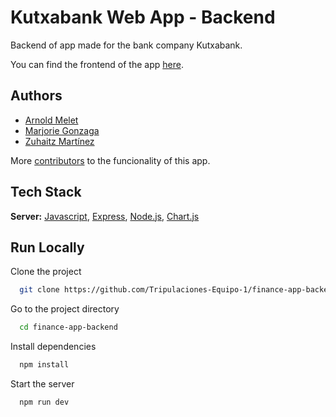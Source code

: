# Kutxabank Web App - Backend

Backend of app made for the bank company Kutxabank.

You can find the frontend of the app [here](https://github.com/Tripulaciones-Equipo-1/finance-app-frontend).

## Authors

- [Arnold Melet](https://github.com/arnoldm94)
- [Marjorie Gonzaga](https://github.com/MarjoAnabel)
- [Zuhaitz Martínez](https://github.com/Zuhaitz)

More [contributors](https://github.com/Tripulaciones-Equipo-1/finance-app-backend/contributors) to the funcionality of this app.

## Tech Stack

**Server:** [Javascript](https://developer.mozilla.org/es/docs/Web/JavaScript), [Express](https://expressjs.com/), [Node.js](https://nodejs.org/en), [Chart.js](https://www.chartjs.org)

## Run Locally

Clone the project

```bash
  git clone https://github.com/Tripulaciones-Equipo-1/finance-app-backend.git
```

Go to the project directory

```bash
  cd finance-app-backend
```

Install dependencies

```bash
  npm install
```

Start the server

```bash
  npm run dev
```
